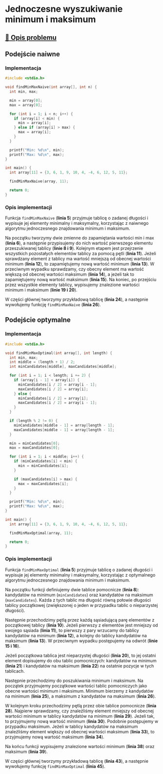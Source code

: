 # Jednoczesne wyszukiwanie minimum i maksimum

## [:link: Opis problemu](../../../../algorithms/searching/min-max-search.md)

## Podejście naiwne

### Implementacja

```c linenums="1"
#include <stdio.h>

void findMinMaxNaive(int array[], int n) {
  int min, max;

  min = array[0];
  max = array[0];

  for (int i = 1; i < n; i++) {
    if (array[i] < min) {
      min = array[i];
    } else if (array[i] > max) {
      max = array[i];
    }
  }

  printf("Min: %d\n", min);
  printf("Max: %d\n", max);
}

int main() {
  int array[11] = {3, 6, 1, 9, 10, 4, -4, 6, 12, 5, 11};

  findMinMaxNaive(array, 11);

  return 0;
}
```

### Opis implementacji

Funkcja `findMinMaxNaive` (**linia 5**) przyjmuje tablicę o zadanej długości i wypisuje jej elementy minimalny i maksymalny, korzystając z naiwnego algorytmu jednoczesnego znajdowania minimum i maksimum.

Na początku tworzymy dwie zmienne do zapamiętania wartości min i max (**linia 6**), a następnie przypisujemy do nich wartość pierwszego elementu przeszukiwanej tablicy (**linie 8 i 9**). Kolejnym etapem jest przejrzenie wszystkich pozostałych elementów tablicy za pomocą pętli (**linia 11**). Jeżeli sprawdzany element z tablicy ma wartość mniejszą od obecnej wartości minimum (**linia 12**), to zapamiętujemy nową wartość minimum (**linia 13**). W przeciwnym wypadku sprawdzamy, czy obecny element ma wartość większą od obecnej wartości maksimum (**linia 14**), a jeżeli tak to zapamiętujemy nową wartość maksimum (**linia 15**). Na koniec, po przejściu przez wszystkie elementy tablicy, wypisujemy znalezione wartości minimum i maksimum (**linie 19 i 20**).

W części głównej tworzymy przykładową tablicę (**linia 24**), a następnie wywołujemy funkcję `findMinMaxNaive` (**linia 26**).

## Podejście optymalne

### Implementacja

```c linenums="1"
#include <stdio.h>

void findMinMaxOptimal(int array[], int length) {
  int min, max;
  int middle = (length + 1) / 2;
  int minCandidates[middle], maxCandidates[middle];

  for (int i = 1; i < length; i += 2) {
    if (array[i - 1] < array[i]) {
      minCandidates[i / 2] = array[i - 1];
      maxCandidates[i / 2] = array[i];
    } else {
      minCandidates[i / 2] = array[i];
      maxCandidates[i / 2] = array[i - 1];
    }
  }

  if (length % 2 != 0) {
    minCandidates[middle - 1] = array[length - 1];
    maxCandidates[middle - 1] = array[length - 1];
  }

  min = minCandidates[0];
  max = maxCandidates[0];

  for (int i = 1; i < middle; i++) {
    if (minCandidates[i] < min) {
      min = minCandidates[i];
    }

    if (maxCandidates[i] > max) {
      max = maxCandidates[i];
    }
  }

  printf("Min: %d\n", min);
  printf("Max: %d\n", max);
}

int main() {
  int array[11] = {3, 6, 1, 9, 10, 4, -4, 6, 12, 5, 11};

  findMinMaxOptimal(array, 11);

  return 0;
}
```

### Opis implementacji

Funkcja `findMinMaxOptimal` (**linia 5**) przyjmuje tablicę o zadanej długości i wypisuje jej elementy minimalny i maksymalny, korzystając z optymalnego algorytmu jednoczesnego znajdowania minimum i maksimum.

Na początku funkcji definiujemy dwie tablice pomocnicze (**linia 8**): kandydatów na minimum (`minCandidates`) oraz kandydatów na maksimum (`maxCandidates`). Każda z tych tablic ma długość równą połowie długości tablicy początkowej (zwiększonej o jeden w przypadku tablic o nieparzystej długości).

Następnie przechodzimy pętlą przez każdą sąsiadującą parę elementów z początkowej tablicy (**linia 10**). Jeżeli pierwszy z elementów jest mniejszy od swojego sąsiada (**linia 11**), to pierwszy z pary wrzucamy do tablicy kandydatów na minimum (**linia 12**), a kolejny do tablicy kandydatów na maksimum (**linia 13**). W przeciwnym wypadku postępujemy na odwrót (**linie 15 i 16**).

Jeżeli początkowa tablica jest nieparzystej długości (**linia 20**), to jej ostatni element dopisujemy do obu tablic pomocniczych: kandydatów na minimum (**linia 21**) i kandydatów na maksimum (**linia 22**) na ostatnie pozycje w tych tablicach.

Następnie przechodzimy do poszukiwania minimum i maksimum. Na początek przyjmujemy początkowe wartości tablic pomocniczych jako obecne wartości minimum i maksimum. Minimum bierzemy z kandydatów na minimum (**linia 25**), a maksimum z kandydatów na maksimum (**linia 26**).

W kolejnym kroku przechodzimy pętlą przez obie tablice pomocnicze (**linia 28**). Najpierw sprawdzamy, czy znaleźliśmy element mniejszy od obecnej wartości minimum w tablicy kandydatów na minimum (**linia 29**). Jeżeli tak, to przyjmujemy nową wartość minimum (**linia 30**). Podobnie postępujemy w przypadku maksimum. Jeżeli w tablicy kandydatów na maksimum znaleźliśmy element większy od obecnej wartości maksimum (**linia 33**), to przyjmujemy nową wartość maksimum (**linia 34**).

Na końcu funkcji wypisujemy znalezione wartości minimum (**linia 38**) oraz maksimum (**linia 39**).

W części głównej tworzymy przykładową tablicę (**linia 43**), a następnie wywołujemy funkcję `findMinMaxOptimal` (**linia 45**).
